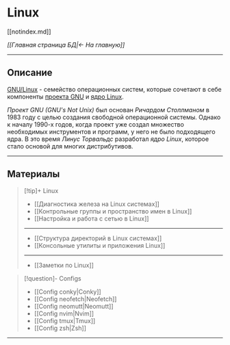 # Linux

[[notindex.md]]

*[[Главная страница БД|<- На главную]]*
***
## Описание

[GNU/Linux](https://ru.wikipedia.org/wiki/Linux) - семейство операционных систем, которые сочетают в себе компоненты [проекта GNU](https://ru.wikipedia.org/wiki/%D0%9F%D1%80%D0%BE%D0%B5%D0%BA%D1%82_GNU) и [ядро Linux](https://ru.wikipedia.org/wiki/%D0%AF%D0%B4%D1%80%D0%BE_Linux).

*Проект GNU (GNU's Not Unix)* был основан *Ричардом Столлманом* в 1983 году с целью создания свободной операционной системы. Однако к началу 1990-х годов, когда проект уже создал множество необходимых инструментов и программ, у него не было подходящего ядра. В это время *Линус Торвальдс* разработал *ядро Linux*, которое стало основой для многих дистрибутивов.

***
## Материалы

> [!tip]+ Linux
> - [[Диагностика железа на Linux системах]]
> - [[Контрольные группы и пространство имен в Linux]]
> - [[Настройка и работа с сетью в Linux]]
> ***
> - [[Структура директорий в Linux системах]]
> - [[Консольные утилиты и приложения Linux]]
> ***
> - [[Заметки по Linux]]

> [!question]- Configs
> - [[Config conky|Conky]]
> - [[Config neofetch|Neofetch]]
> - [[Config neomutt|Neomutt]]
> - [[Config nvim|Nvim]]
> - [[Config tmux|Tmux]]
> - [[Config zsh|Zsh]]

***
